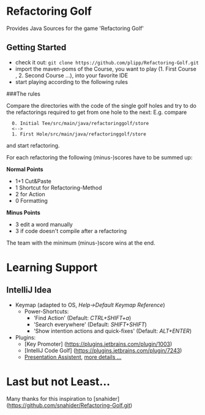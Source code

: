 Refactoring Golf
================
Provides Java Sources for the game 'Refactoring Golf'

Getting Started
---------------
- check it out: `git clone https://github.com/plipp/Refactoring-Golf.git`
- import the maven-poms of the Course, you want to play (1. First Course , 2. Second Course ...), into your favorite IDE
- start playing according to the following rules

###The rules

Compare the directories with the code of the single golf holes and try to do the refactorings required to get 
from one hole to the next: E.g. compare<br>
```  
  0. Initial Tee/src/main/java/refactoringgolf/store
  <-->
  1. First Hole/src/main/java/refactoringgolf/store
```  
and start refactoring.

For each refactoring the following (minus-)scores have to be summed up:

**Normal Points**

- 1+1 Cut&Paste
- 1 Shortcut for Refactoring-Method
- 2 for Action
- 0 Formatting

**Minus Points**

- 3 edit a word manually
- 3 if code doesn't compile after a refactoring

The team with the minimum (minus-)score wins at the end.


Learning Support
================

IntelliJ Idea
-------------
- Keymap (adapted to OS, *Help->Default Keymap Reference*)
    - Power-Shortcuts: 
        - 'Find Action' (Default: *CTRL+SHIFT+a*)
        - 'Search everywhere' (Default: *SHIFT+SHIFT*)
        - 'Show intention actions and quick-fixes' (Default: *ALT+ENTER*)
- Plugins:
    - [Key Promoter] (https://plugins.jetbrains.com/plugin/1003)
    - [IntelliJ Code Golf] (https://plugins.jetbrains.com/plugin/7243)
    - [Presentation Assistent](http://plugins.jetbrains.com/plugin/7345?pr=idea), [more details ...](http://blog.jetbrains.com/idea/2014/09/touring-plugins-presentation-assist/)


Last but not Least...
=====================
Many thanks for this inspiration to [snahider] (https://github.com/snahider/Refactoring-Golf.git)
